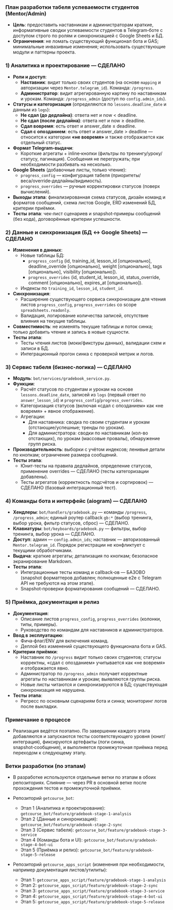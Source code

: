 ### План разработки табеля успеваемости студентов (Mentor/Admin)

- **Цель**: предоставить наставникам и администраторам краткие, информативные сводки успеваемости студентов в Telegram‑боте с доступом строго по ролям и синхронизацией с Google Sheets и БД.
- **Ограничения**: не ломать существующий функционал бота и GAS; минимальные инвазивные изменения; использовать существующие модули и паттерны проекта.

### 1) Аналитика и проектирование — СДЕЛАНО
- **Роли и доступ**:
  - **Наставник**: видит только своих студентов (на основе `mapping` и авторизации через `Mentor.telegram_id`). Команда: `/progress`.
  - **Администратор**: видит агрегированную картину по наставникам и урокам. Команда: `/progress_admin` (доступ по `config.admin_ids`).
- **Статусы и категоризация** (определяются по `lessons.deadline_date` и данным из `logs`):
  - **Не сдал (до дедлайна)**: ответа нет и now < deadline.
  - **Не сдал (после дедлайна)**: ответа нет и now ≥ deadline.
  - **Сдал вовремя**: есть ответ и answer_date ≤ deadline.
  - **Сдал с опозданием**: есть ответ и answer_date > deadline — относится к категории **«не вовремя»** и также отображается как отдельный статус.
- **Формат Telegram‑выдачи**:
  - Короткие агрегаты + inline‑кнопки (фильтры по тренингу/уроку/статусу, пагинация). Сообщения не перегружать; при необходимости разбивать на несколько.
- **Google Sheets** (добавочные листы, только чтение):
  - `progress_config` — конфигурация табеля (приоритеты/веса/override‑дедлайны/видимость).
  - `progress_overrides` — ручные корректировки статусов (поверх вычислений).
- **Выходы этапа**: финализированная схема статусов, дизайн команд и форматов сообщений, схема листов Google, ERD изменений БД, критерии приёмки.
- **Тесты этапа**: чек‑лист сценариев и snapshot‑примеры сообщений (без кода), договорённые критерии успешности.

### 2) Данные и синхронизация (БД ↔ Google Sheets) — СДЕЛАНО
- **Изменения в данных**:
  - Новые таблицы БД:
    - `progress_config` (id, training_id, lesson_id [опционально], deadline_override [опционально], weight [опционально], tags [опционально], visibility [опционально]).
    - `progress_overrides` (id, student_id, lesson_id, status_override, comment [опционально], expires_at [опционально]).
  - Индексы по `training_id`, `lesson_id`, `student_id`.
- **Синхронизация**:
  - Расширение существующего сервиса синхронизации для чтения листов `progress_config`, `progress_overrides` cо scope `spreadsheets.readonly`.
  - Валидация, логирование количества записей, отсутствие влияния на текущие таблицы.
- **Совместимость**: не изменять текущие таблицы и поток синка; только добавить чтение и запись в новые сущности.
- **Тесты этапа**:
  - Тесты чтения листов (моки/фикстуры данных), валидации схем и записи в БД.
  - Интеграционный прогон синка с проверкой метрик и логов.

### 3) Сервис табеля (бизнес‑логика) — СДЕЛАНО
- **Модуль**: `bot/services/gradebook_service.py`.
- **Функции**:
  - Расчёт статусов по студентам и урокам на основе `lessons.deadline_date`, записей из `logs` (первый ответ по `answer_lesson_id`) и `progress_config`/`progress_overrides`.
  - Категоризация статусов (включая «сдал с опозданием» как «не вовремя» + явное отображение).
  - Агрегации:
    - Для наставника: сводка по своим студентам и урокам (отстающие/успешные; тренды по урокам).
    - Для администратора: сводки по наставникам (кол-во отстающих), по урокам (массовые провалы), обнаружение групп риска.
- **Производительность**: выборки с учётом индексов; ленивые детали по кнопкам; ограничение размера сообщений.
- **Тесты этапа**:
  - Юнит‑тесты на правила дедлайнов, определение статусов, применение overrides — СДЕЛАНО (тесты категоризации добавлены).
  - Тесты агрегатов (корректность подсчётов и сортировок) — СДЕЛАНО (базовый интеграционный тест).

### 4) Команды бота и интерфейс (aiogram) — СДЕЛАНО
- **Хендлеры**: `bot/handlers/gradebook.py` — команды `/progress`, `/progress_admin`; единый роутер callback `gb:*` (выбор тренинга, выбор урока, фильтр статусов, сброс) — СДЕЛАНО.
- **Клавиатуры**: `bot/keyboards/gradebook.py` — фильтры, выбор тренинга, выбор урока — СДЕЛАНО.
- **Доступ**: админ — `config.admin_ids`; наставник — авторизованный `Mentor.telegram_id`. Порядок регистрации не конфликтует с текущими обработчиками.
- **Выдача**: краткие агрегаты; детализация по кнопкам; безопасное экранирование Markdown.
- **Тесты этапа**:
  - Интеграционные тесты команд и callback‑ов — БАЗОВО (snapshot форматтеров добавлен; полноценные e2e с Telegram API не требуются на этом этапе).
  - Snapshot‑проверки форматирования сообщений — СДЕЛАНО.

### 5) Приёмка, документация и релиз
- **Документация**:
  - Описание листов `progress_config`, `progress_overrides` (колонки, типы, примеры).
  - Руководство по командам для наставников и администраторов.
- **Ввод в эксплуатацию**:
  - Фича‑флаг/ENV для включения команд.
  - Деплой без изменений существующего функционала бота и GAS.
- **Критерии приёмки**:
  - Наставник по `/progress` видит только своих студентов; статусы корректны, «сдал с опозданием» учитывается как «не вовремя» и отображается явно.
  - Администратор по `/progress_admin` получает корректные агрегаты по наставникам и урокам; выявляются группы риска.
  - Новые листы читаются и синхронизируются в БД; существующая синхронизация не нарушена.
- **Тесты этапа**:
  - Регресс по основным сценариям бота и синка; мониторинг логов после выкладки.

### Примечание о процессе
- Реализация ведётся поэтапно. По завершении каждого этапа добавляются и запускаются тесты соответствующего уровня (юнит/интеграция), фиксируются артефакты (логи синка, snapshot‑сообщения), и выполняется промежуточная приёмка перед переходом к следующему этапу.

### Ветки разработки (по этапам)
- В разработке используются отдельные ветки по этапам в обоих репозиториях. Слияние — через PR в основной ветке после прохождения тестов и промежуточной приёмки.

- Репозиторий `getcourse_bot`:
  - Этап 1 (Аналитика и проектирование): `getcourse_bot/feature/gradebook-stage-1-analysis`
  - Этап 2 (Данные и синхронизация): `getcourse_bot/feature/gradebook-stage-2-sync`
  - Этап 3 (Сервис табеля): `getcourse_bot/feature/gradebook-stage-3-service`
  - Этап 4 (Команды бота и UI): `getcourse_bot/feature/gradebook-stage-4-bot-ui`
  - Этап 5 (Приёмка и релиз): `getcourse_bot/feature/gradebook-stage-5-release`

- Репозиторий `getcourse_apps_script` (изменения при необходимости, например документация листов/утилиты):
  - Этап 1: `getcourse_apps_script/feature/gradebook-stage-1-analysis`
  - Этап 2: `getcourse_apps_script/feature/gradebook-stage-2-sync`
  - Этап 3: `getcourse_apps_script/feature/gradebook-stage-3-service`
  - Этап 4: `getcourse_apps_script/feature/gradebook-stage-4-bot-ui`
  - Этап 5: `getcourse_apps_script/feature/gradebook-stage-5-release`

